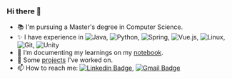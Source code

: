 ### Hi there 👋

- 📚 I'm pursuing a Master's degree in Computer Science.
- ✨ I have experience in
  ![Java](https://img.shields.io/badge/-Java-E66915?style=flat-square&logo=Java&logoColor=white),
  ![Python](https://img.shields.io/badge/-Python-18304C?style=flat-square&logo=Python&logoColor=white),
  ![Spring](https://img.shields.io/badge/-Spring-55AC33?style=flat-square&logo=Spring&logoColor=white),
  ![Vue.js](https://img.shields.io/badge/-Vuejs-4FC08D?style=flat-square&logo=vue.js&logoColor=white),
  ![Linux](https://img.shields.io/badge/-Linux-04254E?style=flat-square&logo=Linux&logoColor=white), 
  ![Git](https://img.shields.io/badge/-Git-F05032?style=flat-square&logo=git&logoColor=white), 
  ![Unity](https://img.shields.io/badge/-Unity-696969?style=flat-square&logo=Unity&logoColor=white)
- 🌱 I‘m documenting my learnings on my [notebook](https://coconutnutx.github.io/).
- 🧱 Some [projects](/projects.md) I've worked on.
- 📫 How to reach me: [![Linkedin Badge](https://img.shields.io/badge/-LinkedIn-blue?style=flat-square&logo=Linkedin&logoColor=white&link=https://www.linkedin.com/in/sixiaoxu/)](https://www.linkedin.com/in/sixiaoxu/), [![Gmail Badge](https://img.shields.io/badge/-Gmail-c14438?style=flat-square&logo=Gmail&logoColor=white&link=mailto:coconutnutxs@gmail.com)](mailto:coconutnutxs@gmail.com)

<!--
**coconutnutX/coconutnutX** is a ✨ _special_ ✨ repository because its `README.md` (this file) appears on your GitHub profile.

Here are some ideas to get you started:

- 🔭 I’m currently working on ...
- 🌱 I’m currently learning ...
- 👯 I’m looking to collaborate on ...
- 🤔 I’m looking for help with ...
- 💬 Ask me about ...
- 📫 How to reach me: ...
- 😄 Pronouns: ...
- ⚡ Fun fact: ...
-->
